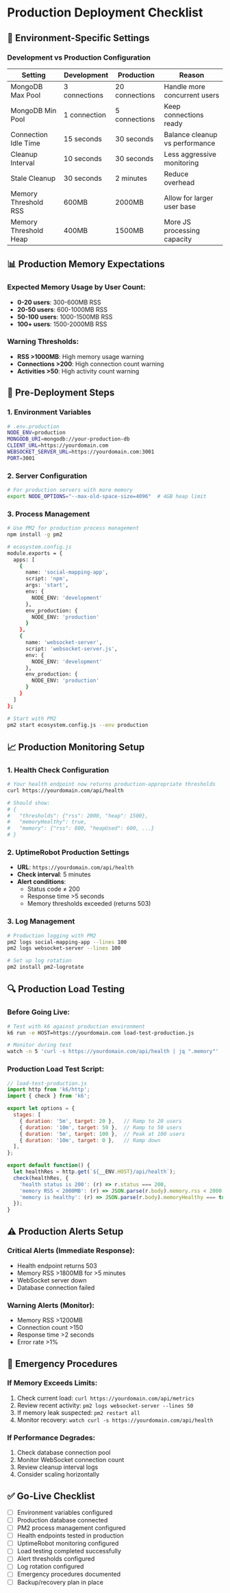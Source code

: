 # Production Deployment Checklist

## 🔧 Environment-Specific Settings

### Development vs Production Configuration

| Setting | Development | Production | Reason |
|---------|-------------|------------|---------|
| MongoDB Max Pool | 3 connections | 20 connections | Handle more concurrent users |
| MongoDB Min Pool | 1 connection | 5 connections | Keep connections ready |
| Connection Idle Time | 15 seconds | 30 seconds | Balance cleanup vs performance |
| Cleanup Interval | 10 seconds | 30 seconds | Less aggressive monitoring |
| Stale Cleanup | 30 seconds | 2 minutes | Reduce overhead |
| Memory Threshold RSS | 600MB | 2000MB | Allow for larger user base |
| Memory Threshold Heap | 400MB | 1500MB | More JS processing capacity |

## 📊 Production Memory Expectations

### Expected Memory Usage by User Count:
- **0-20 users**: 300-600MB RSS
- **20-50 users**: 600-1000MB RSS  
- **50-100 users**: 1000-1500MB RSS
- **100+ users**: 1500-2000MB RSS

### Warning Thresholds:
- **RSS >1000MB**: High memory usage warning
- **Connections >200**: High connection count warning
- **Activities >50**: High activity count warning

## 🚀 Pre-Deployment Steps

### 1. Environment Variables
```bash
# .env.production
NODE_ENV=production
MONGODB_URI=mongodb://your-production-db
CLIENT_URL=https://yourdomain.com
WEBSOCKET_SERVER_URL=https://yourdomain.com:3001
PORT=3001
```

### 2. Server Configuration
```bash
# For production servers with more memory
export NODE_OPTIONS="--max-old-space-size=4096"  # 4GB heap limit
```

### 3. Process Management
```bash
# Use PM2 for production process management
npm install -g pm2

# ecosystem.config.js
module.exports = {
  apps: [
    {
      name: 'social-mapping-app',
      script: 'npm',
      args: 'start',
      env: {
        NODE_ENV: 'development'
      },
      env_production: {
        NODE_ENV: 'production'
      }
    },
    {
      name: 'websocket-server',
      script: 'websocket-server.js',
      env: {
        NODE_ENV: 'development'
      },
      env_production: {
        NODE_ENV: 'production'
      }
    }
  ]
};

# Start with PM2
pm2 start ecosystem.config.js --env production
```

## 📈 Production Monitoring Setup

### 1. Health Check Configuration
```bash
# Your health endpoint now returns production-appropriate thresholds
curl https://yourdomain.com/api/health

# Should show:
# {
#   "thresholds": {"rss": 2000, "heap": 1500},
#   "memoryHealthy": true,
#   "memory": {"rss": 800, "heapUsed": 600, ...}
# }
```

### 2. UptimeRobot Production Settings
- **URL**: `https://yourdomain.com/api/health`
- **Check interval**: 5 minutes
- **Alert conditions**: 
  - Status code ≠ 200
  - Response time >5 seconds
  - Memory thresholds exceeded (returns 503)

### 3. Log Management
```bash
# Production logging with PM2
pm2 logs social-mapping-app --lines 100
pm2 logs websocket-server --lines 100

# Set up log rotation
pm2 install pm2-logrotate
```

## 🔍 Production Load Testing

### Before Going Live:
```bash
# Test with k6 against production environment
k6 run -e HOST=https://yourdomain.com load-test-production.js

# Monitor during test
watch -n 5 'curl -s https://yourdomain.com/api/health | jq ".memory"'
```

### Production Load Test Script:
```javascript
// load-test-production.js
import http from 'k6/http';
import { check } from 'k6';

export let options = {
  stages: [
    { duration: '5m', target: 20 },   // Ramp to 20 users
    { duration: '10m', target: 50 },  // Ramp to 50 users
    { duration: '5m', target: 100 },  // Peak at 100 users
    { duration: '10m', target: 0 },   // Ramp down
  ],
};

export default function() {
  let healthRes = http.get(`${__ENV.HOST}/api/health`);
  check(healthRes, {
    'health status is 200': (r) => r.status === 200,
    'memory RSS < 2000MB': (r) => JSON.parse(r.body).memory.rss < 2000,
    'memory is healthy': (r) => JSON.parse(r.body).memoryHealthy === true,
  });
}
```

## ⚠️ Production Alerts Setup

### Critical Alerts (Immediate Response):
- Health endpoint returns 503
- Memory RSS >1800MB for >5 minutes
- WebSocket server down
- Database connection failed

### Warning Alerts (Monitor):
- Memory RSS >1200MB
- Connection count >150
- Response time >2 seconds
- Error rate >1%

## 🚨 Emergency Procedures

### If Memory Exceeds Limits:
1. Check current load: `curl https://yourdomain.com/api/metrics`
2. Review recent activity: `pm2 logs websocket-server --lines 50`
3. If memory leak suspected: `pm2 restart all`
4. Monitor recovery: `watch curl -s https://yourdomain.com/api/health`

### If Performance Degrades:
1. Check database connection pool
2. Monitor WebSocket connection count
3. Review cleanup interval logs
4. Consider scaling horizontally

## ✅ Go-Live Checklist

- [ ] Environment variables configured
- [ ] Production database connected
- [ ] PM2 process management configured
- [ ] Health endpoints tested in production
- [ ] UptimeRobot monitoring configured
- [ ] Load testing completed successfully
- [ ] Alert thresholds configured
- [ ] Log rotation configured
- [ ] Emergency procedures documented
- [ ] Backup/recovery plan in place
